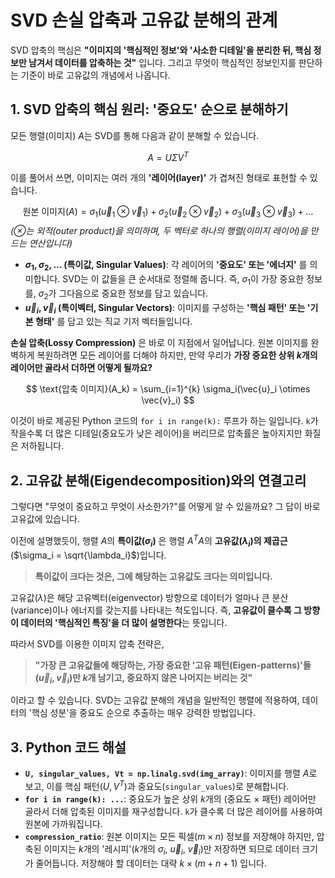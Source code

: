 # SVD 손실 압축과 고유값 분해의 관계

SVD 압축의 핵심은 **"이미지의 '핵심적인 정보'와 '사소한 디테일'을 분리한 뒤, 핵심 정보만 남겨서 데이터를 압축하는 것"** 입니다. 그리고 무엇이 핵심적인 정보인지를 판단하는 기준이 바로 고유값의 개념에서 나옵니다.


## 1. SVD 압축의 핵심 원리: '중요도' 순으로 분해하기

모든 행렬(이미지) $A$는 SVD를 통해 다음과 같이 분해할 수 있습니다.

$$ A = U\Sigma V^T $$

이를 풀어서 쓰면, 이미지는 여러 개의 **'레이어(layer)'** 가 겹쳐진 형태로 표현할 수 있습니다.

$$
\text{원본 이미지}(A) = \sigma_1(\vec{u}_1 \otimes \vec{v}_1) + \sigma_2(\vec{u}_2 \otimes \vec{v}_2) + \sigma_3(\vec{u}_3 \otimes \vec{v}_3) + \dots
$$
*($\otimes$는 외적(outer product)을 의미하며, 두 벡터로 하나의 행렬(이미지 레이어)을 만드는 연산입니다)*

* **$\sigma_1, \sigma_2, \dots$ (특이값, Singular Values)**: 각 레이어의 **'중요도' 또는 '에너지'** 를 의미합니다. SVD는 이 값들을 큰 순서대로 정렬해 줍니다. 즉, $\sigma_1$이 가장 중요한 정보를, $\sigma_2$가 그다음으로 중요한 정보를 담고 있습니다.
* **$\vec{u}_i, \vec{v}_i$ (특이벡터, Singular Vectors)**: 이미지를 구성하는 **'핵심 패턴' 또는 '기본 형태'** 를 담고 있는 직교 기저 벡터들입니다.

**손실 압축(Lossy Compression)** 은 바로 이 지점에서 일어납니다. 원본 이미지를 완벽하게 복원하려면 모든 레이어를 더해야 하지만, 만약 우리가 **가장 중요한 상위 $k$개의 레이어만 골라서 더하면 어떻게 될까요?**

$$
\text{압축 이미지}(A_k) = \sum_{i=1}^{k} \sigma_i(\vec{u}_i \otimes \vec{v}_i)
$$

이것이 바로 제공된 Python 코드의 `for i in range(k):` 루프가 하는 일입니다. `k`가 작을수록 더 많은 디테일(중요도가 낮은 레이어)을 버리므로 압축률은 높아지지만 화질은 저하됩니다.


## 2. 고유값 분해(Eigendecomposition)와의 연결고리

그렇다면 "무엇이 중요하고 무엇이 사소한가?"를 어떻게 알 수 있을까요? 그 답이 바로 고유값에 있습니다.

이전에 설명했듯이, 행렬 $A$의 **특이값($\sigma_i$)** 은 행렬 $A^TA$의 **고유값($\lambda_i$)의 제곱근**($\sigma_i = \sqrt{\lambda_i}$)입니다.

> **특이값이 크다는 것은, 그에 해당하는 고유값도 크다는 의미입니다.**

고유값($\lambda$)은 해당 고유벡터(eigenvector) 방향으로 데이터가 얼마나 큰 분산(variance)이나 에너지를 갖는지를 나타내는 척도입니다. 즉, **고유값이 클수록 그 방향이 데이터의 '핵심적인 특징'을 더 많이 설명한다**는 뜻입니다.

따라서 SVD를 이용한 이미지 압축 전략은,

> **"가장 큰 고유값들에 해당하는, 가장 중요한 '고유 패턴(Eigen-patterns)'들($\vec{u}_i, \vec{v}_i$)만 $k$개 남기고, 중요하지 않은 나머지는 버리는 것"**

이라고 할 수 있습니다. SVD는 고유값 분해의 개념을 일반적인 행렬에 적용하여, 데이터의 '핵심 성분'을 중요도 순으로 추출하는 매우 강력한 방법입니다.


## 3. Python 코드 해설

* **`U, singular_values, Vt = np.linalg.svd(img_array)`**: 이미지를 행렬 $A$로 보고, 이를 핵심 패턴($U, V^T$)과 중요도(`singular_values`)로 분해합니다.
* **`for i in range(k): ...`**: 중요도가 높은 상위 $k$개의 (중요도 $\times$ 패턴) 레이어만 골라서 더해 압축된 이미지를 재구성합니다. `k`가 클수록 더 많은 레이어를 사용하여 원본에 가까워집니다.
* **`compression_ratio`**: 원본 이미지는 모든 픽셀($m \times n$) 정보를 저장해야 하지만, 압축된 이미지는 $k$개의 '레시피'($k$개의 $\sigma_i$, $\vec{u}_i$, $\vec{v}_i$)만 저장하면 되므로 데이터 크기가 줄어듭니다. 저장해야 할 데이터는 대략 $k \times (m+n+1)$ 입니다.